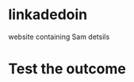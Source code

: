 # linkadedoin
website containing Sam detsils

<html>
    <body>
      <h1> Test the outcome </h1>
    </body>
 </html>
 
